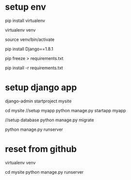 # setup env

pip install virtualenv

virtualenv venv

source venv/bin/activate

pip install Django==1.8.1

pip freeze > requirements.txt

pip install -r requirements.txt


# setup django app

django-admin startproject mysite

cd mysite 
//setup myapp
python manage.py startapp myapp

//setup database
python manage.py migrate

python manage.py runserver


# reset from github
virtualenv venv

cd mysite 
python manage.py runserver
